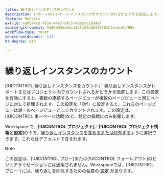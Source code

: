 ```yaml
---
title: 繰り返しインスタンスのカウント
description: レポート内でレポートインスタンスがカウントされるかどうかを指定します。
feature: Metrics
exl-id: e80544c0-f030-44e7-84c5-0902cd18d467
source-git-commit: 93099d36a65ca2bf16fbd6342f01bfecdc8c798e
workflow-type: tm+mt
source-wordcount: '112'
ht-degree: 91%

---
```


# 繰り返しインスタンスのカウント

[!UICONTROL 繰り返しインスタンスをカウント]：繰り返しインスタンスがレポートまたはプロジェクト内でカウントされるかどうかを指定します。この設定を有効にすると、複数の連続するページビューが複数のページビューと同じページに対して処理されます。この設定を「Off」に設定すると、これらのページビューは単一のページビューとしてカウントされます。この設定は、[!UICONTROL 単一ページ訪問]など、特定の指標にのみ影響します。

Workspace で、**[!UICONTROL プロジェクト]**／**[!UICONTROL プロジェクト情報と設定]**&#x200B;の下で、[繰り返しインスタンスを含めるまたは除外する](/help/analyze/analysis-workspace/build-workspace-project/freeform-overview.md)ように選択できます。これらはデフォルトで含まれます。

>[!NOTE]
>この設定は、[!UICONTROL フロー]または[!UICONTROL フォールアウト]のビジュアライゼーションには適用されません。Workspaceでは、[!UICONTROL  フロー ] には、繰り返しを削除するための独自の [ 設定 ](/help/analyze/analysis-workspace/visualizations/c-flow/create-flow.md) があります。

